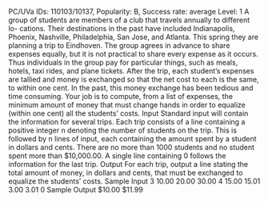 PC/UVa IDs: 110103/10137, Popularity: B, Success rate: average Level: 1
A group of students are members of a club that travels annually to different lo-
cations. Their destinations in the past have included Indianapolis, Phoenix, Nashville,
Philadelphia, San Jose, and Atlanta. This spring they are planning a trip to Eindhoven.
The group agrees in advance to share expenses equally, but it is not practical to share
every expense as it occurs. Thus individuals in the group pay for particular things, such
as meals, hotels, taxi rides, and plane tickets. After the trip, each student’s expenses
are tallied and money is exchanged so that the net cost to each is the same, to within
one cent. In the past, this money exchange has been tedious and time consuming. Your
job is to compute, from a list of expenses, the minimum amount of money that must
change hands in order to equalize (within one cent) all the students’ costs.
Input
Standard input will contain the information for several trips. Each trip consists of a
line containing a positive integer n denoting the number of students on the trip. This is
followed by n lines of input, each containing the amount spent by a student in dollars
and cents. There are no more than 1000 students and no student spent more than
$10,000.00. A single line containing 0 follows the information for the last trip.
Output
For each trip, output a line stating the total amount of money, in dollars and cents,
that must be exchanged to equalize the students’ costs.
Sample Input
3
10.00
20.00
30.00
4
15.00
15.01
3.00
3.01
0
Sample Output
$10.00
$11.99
